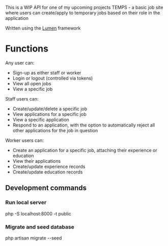 This is a WIP API for one of my upcoming projects TEMPS - a basic job site where users can create/apply to temporary 
jobs based on their role in the application

Written using the [Lumen](https://lumen.laravel.com/) framework


# Functions
Any user can:
- Sign-up as either staff or worker
- Login or logout (controlled via tokens)
- View all open jobs
- View a specific job

Staff users can:
- Create/update/delete a specific job
- View applications for a specific job
- View a specific application
- Respond to an application, with the option to automatically reject all other applications for the job in question

Worker users can:
- Create an application for a specific job, attaching their experience or education
- View their applications
- Create/update experience records
- Create/update education records



## Development commands
### Run local server
php -S localhost:8000 -t public

### Migrate and seed database
php artisan migrate --seed